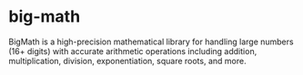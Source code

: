 # big-math
BigMath is a high-precision mathematical library for handling large numbers (16+ digits) with accurate arithmetic operations including addition, multiplication, division, exponentiation, square roots, and more.
